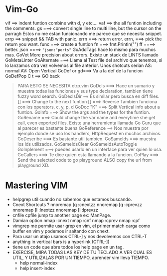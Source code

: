 Vim-Go
======
vif ==> indent funtion combine with d, y etc....
vaf ==> the all funtion including the comments.
gs ===> convert single line to multi line, but the cursor on the parragh 
Estos no me estan funcionando me parece que se necesita snippet.
errp ==> snippet && TAB with panic.
errn ===> return error.
errn, ===> pick the return you want.
func ===> create a funtion
fn ===> fmt.Println("")
ff ====> better.
json ====> `"json:"ports"`
GoAddTags hace lo mismo para muchos mas.
GoVet More precision about errors.
Existe un stack de LINTS llamado GoMetaLinter
GoAlternate ===> Llama al Test file del archivo que tenemos, si lo lanzamos
otra vez volvemos al file anterior.
        Unos shotcuts serian AS: normal
                             AV: Open Vertical
GoDef  or gd===> Va a la def de la funcion
GoDefPop C t ==> GO back
> PARA ESTO SE NECESITA ctrp.vim
GoDcls ===> Hace un sumario y muestra todas las funciones y sus type
declaration, tambien tiene fuzzy word search.
GoDeclsDir ==> Es similar pero busca en diff files.
]] ===> Change to the next funtion
[[ ===> Reverse
Tambien funciona con los operators, c, y, p, d
GoDoc "K" ===> Split Vertical info about a funtion.
GoInfo ===> Show the args and the types for the funtion.
GoRename ===> Could change the var name and everytime she get call, even
exported files.
Existe una herramienta llamada Go Guru que al parecer es bastante buena
GoReference ==> Nos muestra por ejemplo donde se uso los handlers, HttpRequest
en muchos archivos.
GoDescribe ===> Es bastante util tambien.
GoSameIds ===> muestra los ids utilizados.
GoSameIdsClear 
GoSameIdsAutoToggle
GoInplement ===> puedes usarlo en un interface para ver quien lo usa.
GoCallers ===> Te dice quien esta llamando a la funcion.
GoPlay ===> Send the selected code to go playground ALSO copy the url from
playground XD.


Mastering VIM
==============
* helpgrep util cuando no sabemos que estamos buscando.
* Cnext Shortcuts ?
      nnoremap ]q :cnext<cr>zz
      nnoremap [q :cprev<cr>zz
      nnoremap ]l :lnext<cr>zz
      nnoremap [l :lprev<cr>zz
* cnfile cpfile jump to another page ex: ManPage.
* Damian option
      nmap <silent> <RIGHT>         :cnext<CR>
      nmap <silent> <RIGHT><RIGHT>  :cnf<CR><C-G>
      nmap <silent> <LEFT>          :cprev<CR>
      nmap <silent> <LEFT><LEFT>    :cpf<CR><C-G>
* vimgrep me permite usar grep en vim, el primer match carga como buffer en vim
y podemos ir saltando con cnext.
* Para usar un atajo usamos CTRL-] y nos devolvemos con CTRL-T
* anything in vertical bars is a hyperlink (CTRL-])
* tiene un code que abre todos los help page en un tag.
* EXERCISE, MIRA TODAS LAS KEY DE TU TECLADO A VER CUAL ES UTIL, Y UTILIZALAS
  POR UN TIEMPO, aprender vim lleva TIEMPO.
    - help normal-index
    - help insert-index
